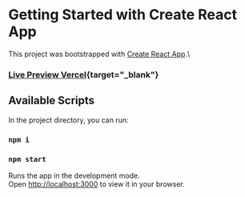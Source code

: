 # Getting Started with Create React App

This project was bootstrapped with [Create React App](https://github.com/facebook/create-react-app).\

### [Live Preview Vercel](https://humangillerden.vercel.app){target="_blank"}

## Available Scripts

In the project directory, you can run:

### `npm i`

### `npm start`

Runs the app in the development mode.\
Open [http://localhost:3000](http://localhost:3000) to view it in your browser.
